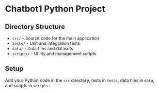 # Chatbot1 Python Project

## Directory Structure

- `src/` - Source code for the main application
- `tests/` - Unit and integration tests
- `data/` - Data files and datasets
- `scripts/` - Utility and management scripts

## Setup
Add your Python code in the `src` directory, tests in `tests`, data files in `data`, and scripts in `scripts`.